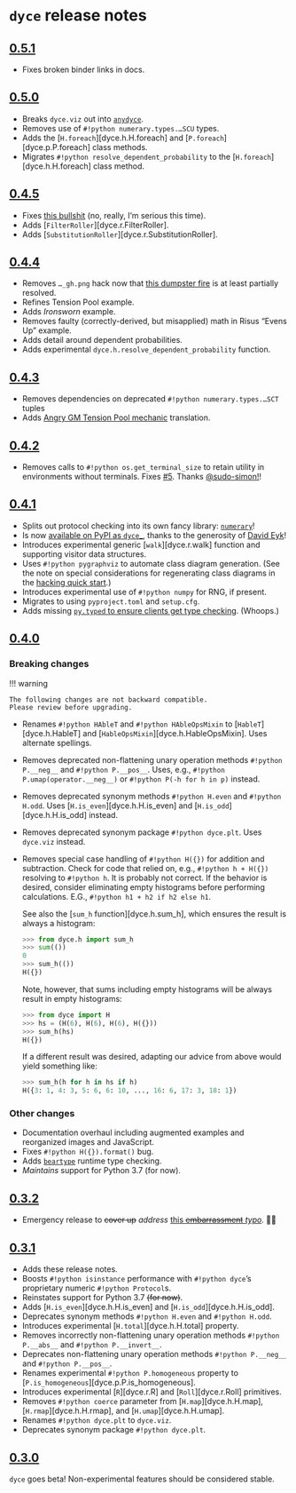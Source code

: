 <!---
  Copyright and other protections apply. Please see the accompanying LICENSE file for
  rights and restrictions governing use of this software. All rights not expressly
  waived or licensed are reserved. If that file is missing or appears to be modified
  from its original, then please contact the author before viewing or using this
  software in any capacity.

  !!!!!!!!!!!!!!!!!!!!!!!!!!!!!!!!!!!!!!!!!!!!!!!!!!!!!!!!!!!!!!!!!!!!
  !!!!!!!!!!!!!!! IMPORTANT: READ THIS BEFORE EDITING! !!!!!!!!!!!!!!!
  !!!!!!!!!!!!!!!!!!!!!!!!!!!!!!!!!!!!!!!!!!!!!!!!!!!!!!!!!!!!!!!!!!!!
  Please keep each sentence on its own unwrapped line.
  It looks like crap in a text editor, but it has no effect on rendering, and it allows much more useful diffs.
  Thank you!
-->

# ``dyce`` release notes

## [0.5.1](https://github.com/posita/dyce/releases/tag/v0.5.1)

* Fixes broken binder links in docs.

## [0.5.0](https://github.com/posita/dyce/releases/tag/v0.5.0)

* Breaks ``dyce.viz`` out into [``anydyce``](https://github.com/posita/anydyce/).
* Removes use of ``#!python numerary.types.…SCU`` types.
* Adds the [``H.foreach``][dyce.h.H.foreach] and [``P.foreach``][dyce.p.P.foreach] class methods.
* Migrates ``#!python resolve_dependent_probability`` to the [``H.foreach``][dyce.h.H.foreach] class method.

## [0.4.5](https://github.com/posita/dyce/releases/tag/v0.4.5)

* Fixes [this bullshit](https://github.community/t/support-theme-context-for-images-in-light-vs-dark-mode/147981/87) (no, really, I’m serious this time).
* Adds [``FilterRoller``][dyce.r.FilterRoller].
* Adds [``SubstitutionRoller``][dyce.r.SubstitutionRoller].

## [0.4.4](https://github.com/posita/dyce/releases/tag/v0.4.4)

* Removes ``…_gh.png`` hack now that [this dumpster fire](https://github.community/t/support-theme-context-for-images-in-light-vs-dark-mode/147981) is at least partially resolved.
* Refines Tension Pool example.
* Adds *Ironsworn* example.
* Removes faulty (correctly-derived, but misapplied) math in Risus “Evens Up” example.
* Adds detail around dependent probabilities.
* Adds experimental ``dyce.h.resolve_dependent_probability`` function.

## [0.4.3](https://github.com/posita/dyce/releases/tag/v0.4.3)

* Removes dependencies on deprecated ``#!python numerary.types.…SCT`` tuples
* Adds [Angry GM Tension Pool mechanic](https://theangrygm.com/definitive-tension-pool/) translation.

## [0.4.2](https://github.com/posita/dyce/releases/tag/v0.4.2)

* Removes calls to ``#!python os.get_terminal_size`` to retain utility in environments without terminals.
  Fixes [#5](https://github.com/posita/dyce/issues/5).
  Thanks [@sudo-simon!](https://github.com/sudo-simon)!

## [0.4.1](https://github.com/posita/dyce/releases/tag/v0.4.1)

* Splits out protocol checking into its own fancy library: [``numerary``](https://github.com/posita/numerary/)!
* Is now [available on PyPI as ``dyce``_](https://pypi.org/project/dyce/), thanks to the generosity of [David Eyk](https://eykd.net/about/)!
* Introduces experimental generic [``walk``][dyce.r.walk] function and supporting visitor data structures.
* Uses ``#!python pygraphviz`` to automate class diagram generation.
  (See the note on special considerations for regenerating class diagrams in the [hacking quick start](contrib.md#hacking-quick-start).)
* Introduces experimental use of ``#!python numpy`` for RNG, if present.
* Migrates to using ``pyproject.toml`` and ``setup.cfg``.
* Adds missing [``py.typed`` to ensure clients get type checking](https://www.python.org/dev/peps/pep-0561/).
  (Whoops.)

## [0.4.0](https://github.com/posita/dyce/releases/tag/v0.4.0)

### Breaking changes

!!! warning

    The following changes are not backward compatible.
    Please review before upgrading.

* Renames ``#!python HAbleT`` and ``#!python HAbleOpsMixin`` to [``HableT``][dyce.h.HableT] and  [``HableOpsMixin``][dyce.h.HableOpsMixin].
    Uses alternate spellings.
* Removes deprecated non-flattening unary operation methods ``#!python P.__neg__`` and ``#!python P.__pos__``.
    Uses, e.g., ``#!python P.umap(operator.__neg__)`` or ``#!python P(-h for h in p)`` instead.
* Removes deprecated synonym methods ``#!python H.even`` and ``#!python H.odd``.
    Uses [``H.is_even``][dyce.h.H.is_even] and [``H.is_odd``][dyce.h.H.is_odd] instead.
* Removes deprecated synonym package ``#!python dyce.plt``.
    Uses ``dyce.viz`` instead.
* Removes special case handling of ``#!python H({})`` for addition and subtraction.
    Check for code that relied on, e.g., ``#!python h + H({})`` resolving to ``#!python h``.
    It is probably not correct.
    If the behavior is desired, consider eliminating empty histograms before performing calculations.
    E.G., ``#!python h1 + h2 if h2 else h1``.

    See also the [``sum_h`` function][dyce.h.sum_h], which ensures the result is always a histogram:

    ``` python
    >>> from dyce.h import sum_h
    >>> sum(())
    0
    >>> sum_h(())
    H({})

    ```

    Note, however, that sums including empty histograms will be always result in empty histograms:

    ``` python
    >>> from dyce import H
    >>> hs = (H(6), H(6), H(6), H({}))
    >>> sum_h(hs)
    H({})

    ```

    If a different result was desired, adapting our advice from above would yield something like:

    ``` python
    >>> sum_h(h for h in hs if h)
    H({3: 1, 4: 3, 5: 6, 6: 10, ..., 16: 6, 17: 3, 18: 1})

    ```

### Other changes

* Documentation overhaul including augmented examples and reorganized images and JavaScript.
* Fixes ``#!python H({}).format()`` bug.
* Adds [``beartype``](https://github.com/beartype/beartype) runtime type checking.
* *Maintains* support for Python 3.7 (for now).

## [0.3.2](https://github.com/posita/dyce/releases/tag/v0.3.2)

* Emergency release to ~~cover up~~ _address_ [this ~~embarrassment~~ _typo_](https://github.com/borntyping/python-dice/issues/16#issuecomment-900249398). 😬😅

## [0.3.1](https://github.com/posita/dyce/releases/tag/v0.3.1)

* Adds these release notes.
* Boosts ``#!python isinstance`` performance with ``#!python dyce``’s proprietary numeric ``#!python Protocol``s.
* Reinstates support for Python 3.7 ~~(for now)~~.
* Adds [``H.is_even``][dyce.h.H.is_even] and [``H.is_odd``][dyce.h.H.is_odd].
* Deprecates synonym methods ``#!python H.even`` and ``#!python H.odd``.
* Introduces experimental [``H.total``][dyce.h.H.total] property.
* Removes incorrectly non-flattening unary operation methods ``#!python P.__abs__`` and ``#!python P.__invert__``.
* Deprecates non-flattening unary operation methods ``#!python P.__neg__`` and ``#!python P.__pos__``.
* Renames experimental ``#!python P.homogeneous`` property to [``P.is_homogeneous``][dyce.p.P.is_homogeneous].
* Introduces experimental [``R``][dyce.r.R] and [``Roll``][dyce.r.Roll] primitives.
* Removes ``#!python coerce`` parameter from [``H.map``][dyce.h.H.map], [``H.rmap``][dyce.h.H.rmap], and [``H.umap``][dyce.h.H.umap].
* Renames ``#!python dyce.plt`` to ``dyce.viz``.
* Deprecates synonym package ``#!python dyce.plt``.

## [0.3.0](https://github.com/posita/dyce/releases/tag/v0.3.0)

``dyce`` goes beta!
Non-experimental features should be considered stable.
